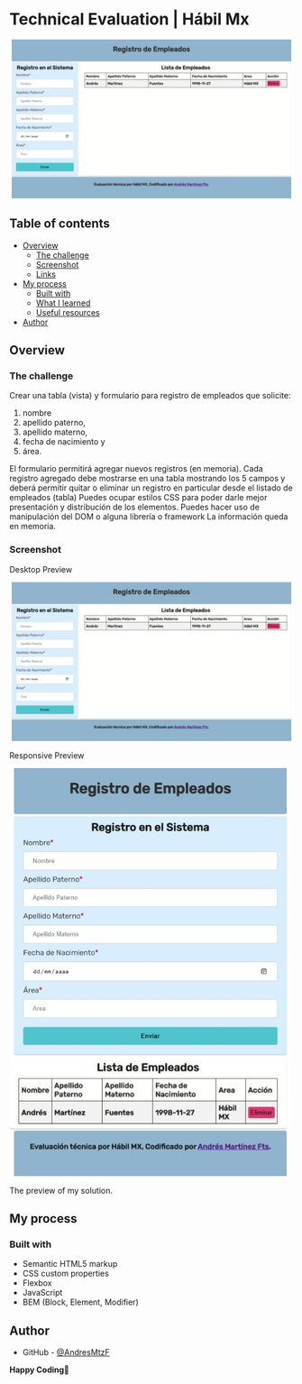 # Technical Evaluation | Hábil Mx

![Design preview for the technical evaluation](./images/desktop-view.jpeg)

## Table of contents

- [Overview](#overview)
  - [The challenge](#the-challenge)
  - [Screenshot](#screenshot)
  - [Links](#links)  
- [My process](#my-process)
  - [Built with](#built-with)
  - [What I learned](#what-i-learned)
  - [Useful resources](#useful-resources)
- [Author](#author)

## Overview

### The challenge

Crear una tabla (vista) y formulario para registro de empleados que solicite:

1. nombre
2. apellido paterno,
3. apellido materno,
4. fecha de nacimiento y
5. área.

El formulario permitirá agregar nuevos registros (en memoria). Cada registro agregado debe mostrarse en una tabla mostrando los 5 campos y deberá permitir quitar o eliminar un registro en particular desde el listado de empleados (tabla)
Puedes ocupar estilos CSS para poder darle mejor presentación y distribución de los elementos.
Puedes hacer uso de manipulación del DOM o alguna librería o framework
La información queda en memoria.

### Screenshot

Desktop Preview

![My own design preview for the technical evaluation](/images/desktop-view.jpeg)

Responsive Preview

![My own design preview for the technical evaluation](/images/responsive-view.jpeg)

The preview of my solution.

## My process

### Built with

- Semantic HTML5 markup
- CSS custom properties
- Flexbox
- JavaScript
- BEM (Block, Element, Modifier)

## Author

- GitHub - [@AndresMtzF](https://github.com/AndresMtzF)

**Happy Coding**🤖